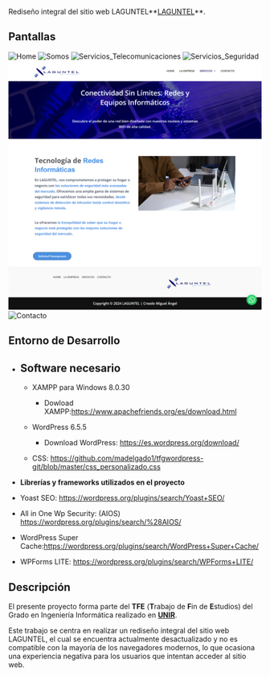 Rediseño integral del sitio web LAGUNTEL**<a href="https://laguntel.com/" target="_blank">LAGUNTEL</a>**.

## Pantallas

![Home](https://github.com/madelgado1/tfgwordpress-git/blob/master/pantallas/p%C3%A1gina_inicio.png)
![Somos](https://github.com/madelgado1/tfgwordpress-git/blob/master/pantallas/p%C3%A1gina_la_empresa.png)
![Servicios_Telecomunicaciones](https://github.com/madelgado1/tfgwordpress-git/blob/master/pantallas/p%C3%A1gina_servicios_telecomunicaciones.png)
![Servicios_Seguridad](https://github.com/madelgado1/tfgwordpress-git/blob/master/pantallas/p%C3%A1gina_seguridad_integral.png)
![Servicios_Informática](https://github.com/madelgado1/tfgwordpress-git/blob/master/pantallas/p%C3%A1gina_inform%C3%A1tica.png)
![Contacto](https://github.com/madelgado1/tfgwordpress-git/blob/master/pantallas/p%C3%A1gina_contacto.png)

## Entorno de Desarrollo

- ## **Software necesario**

  - XAMPP para Windows 8.0.30

    - Dowload XAMPP:<a href="https://www.apachefriends.org/es/download.html">https://www.apachefriends.org/es/download.html</a>

  - WordPress 6.5.5
    - Download WordPress: <a href="https://es.wordpress.org/download/">https://es.wordpress.org/download/</a>
  - CSS: https://github.com/madelgado1/tfgwordpress-git/blob/master/css_personalizado.css

- **Librerías y frameworks utilizados en el proyecto**

- Yoast SEO: <a href="https://wordpress.org/plugins/search/Yoast+SEO/">https://wordpress.org/plugins/search/Yoast+SEO/</a>
- All in One Wp Security: (AIOS) <a href="https://wordpress.org/plugins/search/%28AIOS/">https://wordpress.org/plugins/search/%28AIOS/</a>
- WordPress Super Cache:<a href="https://wordpress.org/plugins/search/WordPress+Super+Cache/">https://wordpress.org/plugins/search/WordPress+Super+Cache/</a>
- WPForms LITE: <a href="https://wordpress.org/plugins/search/WPForms+LITE/">https://wordpress.org/plugins/search/WPForms+LITE/</a>

## Descripción

El presente proyecto forma parte del **TFE** \(**T**rabajo de **F**in de **E**studios\) del Grado en Ingeniería Informática realizado en **<a href="https://www.unir.net" target="_blank">UNIR</a>**.

Este trabajo se centra en realizar un rediseño integral del sitio web LAGUNTEL, el cual se
encuentra actualmente desactualizado y no es compatible con la mayoría de los navegadores
modernos, lo que ocasiona una experiencia negativa para los usuarios que intentan acceder
al sitio web.
